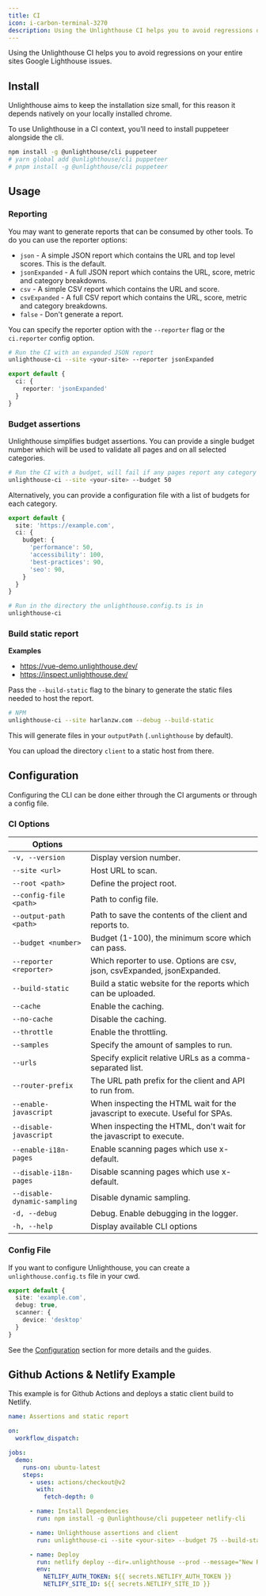 ```yaml
---
title: CI
icon: i-carbon-terminal-3270
description: Using the Unlighthouse CI helps you to avoid regressions on your entire sites Google Lighthouse issues.
---
```


Using the Unlighthouse CI helps you to avoid regressions on your entire sites Google Lighthouse issues.

## Install

Unlighthouse aims to keep the installation size small, for this reason it depends natively on your locally installed chrome.

To use Unlighthouse in a CI context, you'll need to install puppeteer alongside the cli.

```bash
npm install -g @unlighthouse/cli puppeteer
# yarn global add @unlighthouse/cli puppeteer
# pnpm install -g @unlighthouse/cli puppeteer
```

## Usage

### Reporting

You may want to generate reports that can be consumed by other tools. To do you can use the reporter options:
- `json` - A simple JSON report which contains the URL and top level scores. This is the default.
- `jsonExpanded` - A full JSON report which contains the URL, score, metric and category breakdowns.
- `csv` - A simple CSV report which contains the URL and score.
- `csvExpanded` - A full CSV report which contains the URL, score, metric and category breakdowns.
- `false` - Don't generate a report.

You can specify the reporter option with the `--reporter` flag or the `ci.reporter` config option.

```bash
# Run the CI with an expanded JSON report
unlighthouse-ci --site <your-site> --reporter jsonExpanded
```

```ts unlighthouse.config.ts
export default {
  ci: {
    reporter: 'jsonExpanded'
  }
}
```

### Budget assertions

Unlighthouse simplifies budget assertions. You can provide a single budget number which will be used
to validate all pages and on all selected categories.

```bash
# Run the CI with a budget, will fail if any pages report any category less than 50
unlighthouse-ci --site <your-site> --budget 50
```

Alternatively, you can provide a configuration file with a list of budgets for each category.

```ts unlighthouse.config.ts
export default {
  site: 'https://example.com',
  ci: {
    budget: {
      'performance': 50,
      'accessibility': 100,
      'best-practices': 90,
      'seo': 90,
    }
  }
}
```

```bash
# Run in the directory the unlighthouse.config.ts is in
unlighthouse-ci
```

### Build static report

**Examples**

- https://vue-demo.unlighthouse.dev/
- https://inspect.unlighthouse.dev/

Pass the `--build-static` flag to the binary to generate the static files needed to host the report.

```bash
# NPM
unlighthouse-ci --site harlanzw.com --debug --build-static
```

This will generate files in your `outputPath` (`.unlighthouse` by default).

You can upload the directory `client` to a static host from there.

## Configuration

Configuring the CLI can be done either through the CI arguments or through a config file.

### CI Options

| Options                 |                                                                               |
|-------------------------|-------------------------------------------------------------------------------|
| `-v, --version`         | Display version number.                                                       |
| `--site <url>`          | Host URL to scan.                                                             |
| `--root <path>`         | Define the project root.                                                      |
| `--config-file <path>`  | Path to config file.                                                          |
| `--output-path <path>`  | Path to save the contents of the client and reports to.                       |
| `--budget <number>`     | Budget (1-100), the minimum score which can pass.                             |
| `--reporter <reporter>` | Which reporter to use. Options are csv, json, csvExpanded, jsonExpanded.      |
| `--build-static`        | Build a static website for the reports which can be uploaded.                 |
| `--cache`               | Enable the caching.                                                           |
| `--no-cache`            | Disable the caching.                                                          |
| `--throttle`            | Enable the throttling.                                                        |
| `--samples`             | Specify the amount of samples to run.                                         |
| `--urls`                | Specify explicit relative URLs as a comma-separated list.                     |
| `--router-prefix`       | The URL path prefix for the client and API to run from.                       |
| `--enable-javascript`   | When inspecting the HTML wait for the javascript to execute. Useful for SPAs. |
| `--disable-javascript`  | When inspecting the HTML, don't wait for the javascript to execute.           |
| `--enable-i18n-pages`   | Enable scanning pages which use x-default.                                    |
| `--disable-i18n-pages`  | Disable scanning pages which use x-default.                                   |
| `--disable-dynamic-sampling` | Disable dynamic sampling.                                                 |
| `-d, --debug`           | Debug. Enable debugging in the logger.                                        |
| `-h, --help`            | Display available CLI options                                                 |

### Config File

If you want to configure Unlighthouse, you can create a `unlighthouse.config.ts` file in your cwd.

```ts unlighthouse.config.ts
export default {
  site: 'example.com',
  debug: true,
  scanner: {
    device: 'desktop'
  }
}
```

See the [Configuration](#configuration) section for more details and the guides.

## Github Actions & Netlify Example

This example is for Github Actions and deploys a static client build to Netlify.

```yml unlighthouse.yml
name: Assertions and static report

on:
  workflow_dispatch:

jobs:
  demo:
    runs-on: ubuntu-latest
    steps:
      - uses: actions/checkout@v2
        with:
          fetch-depth: 0

      - name: Install Dependencies
        run: npm install -g @unlighthouse/cli puppeteer netlify-cli

      - name: Unlighthouse assertions and client
        run: unlighthouse-ci --site <your-site> --budget 75 --build-static

      - name: Deploy
        run: netlify deploy --dir=.unlighthouse --prod --message="New Release Deploy from GitHub Actions"
        env:
          NETLIFY_AUTH_TOKEN: ${{ secrets.NETLIFY_AUTH_TOKEN }}
          NETLIFY_SITE_ID: ${{ secrets.NETLIFY_SITE_ID }}
```
